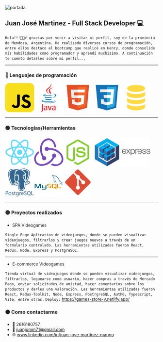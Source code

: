 ![portada](portada.jpg)

## Juan José Martinez - Full Stack Developer 💻  

`Hola!!!🙋🏻‍♂️ gracias por venir a visitar mi perfil, soy de la provincia de Mendoza, Argentina. He realizado diversos cursos de programación, entre ellos destaco el bootcamp que realicé en Henry, donde consolidé mis habilidades como programador y aprendí muchisimo. A continuación te cuento detalles sobre mi perfil...  
`  
***
### 🔵 Lenguajes de programación  

![js](js.png)![java](java.png)![html](html.png)![css](css.png)![sql](sql.png)  
***
### 🟢 Tecnologías/Herramientas  

![react](react.png)![redux](redux.png)![node](node.png)![sequelize](sequelize.png)![express](express.png)![postgre](postgre.png)![mysql](mysql.png)![git](git.png)  
***
### 🟡 Proyectos realizados  

- SPA Videogames  

`Single Page Aplication de videojuegos, donde se pueden visualizar videojuegos, filtrarlos y crear juegos nuevos a través de un formulario controlado. Las herramientas utilizadas fueron React, Redux, Node, Express y PostgreSQL.` 
***
- E-commerce Videogames

`Tienda virtual de videojuegos donde se pueden visualizar videojuegos, filtrarlos, loguearse como usuario, hacer compras a través de Mercado Pago, enviar solicitudes de amistad, hacer comentarios sobre los productos y darles una valoración. Las herramientas utilizadas fueron React, Redux-Toolkit, Node, Express, PostrgreSQL, Auth0, TypeScript, Vite, entre otras.`
`Deploy:`  https://games-store-v.netlify.app/
### 🟠 Como contactarme  

- 📲 2616180757
- 📧 juanjomm71@gmail.com
- 🌐 www.linkedin.com/in/juan-jose-martinez-manno
 
